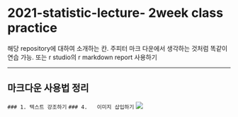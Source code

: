 # 2021-statistic-lecture- 2week class practice

해당 repository에 대하여 소개하는 칸. 주피터 마크 다운에서 생각하는 것처럼 똑같이 연습 가능. 
또는 r studio의 r markdown report 사용하기 

---

## 마크다운 사용법 정리 

`### 1. 텍스트 강조하기`
`### 4.   이미지 삽입하기`
<img src = "/Users/hwangjaewon/Downloads/IMG_1265.HEIC">

